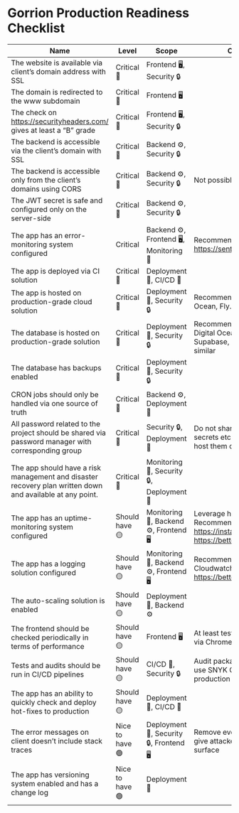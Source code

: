 # Gorrion Production Readiness Checklist

|Name|Level|Scope|Comment
|--|--|--|--|
|The website is available via client’s domain address with SSL|Critical 🔴|Frontend 🖥, Security 🔒||
|The domain is redirected to the www subdomain|Critical 🔴|Frontend 🖥||
|The check on https://securityheaders.com/ gives at least a “B” grade|Critical 🔴|Frontend 🖥, Security 🔒||
|The backend is accessible via the client’s domain with SSL|Critical 🔴|Backend ⚙️, Security 🔒||
|The backend is accessible only from the client’s domains using CORS|Critical 🔴|Backend ⚙️, Security 🔒|Not possible with mobile apps|
|The JWT secret is safe and configured only on the server-side|Critical 🔴|Backend ⚙️, Security 🔒||
|The app has an error-monitoring system configured|Critical|Backend ⚙️, Frontend 🖥, Monitoring 👀|Recommended: https://sentry.io|
|The app is deployed via CI solution|Critical 🔴|Deployment 🚀, CI/CD 🤖||
|The app is hosted on production-grade cloud solution|Critical 🔴|Deployment 🚀, Security 🔒|Recommended: AWS, Digital Ocean, Fly.io|
|The database is hosted on production-grade solution|Critical 🔴|Deployment 🚀, Security 🔒|Recommended: AWS RDS, Digital Ocean Databases, Supabase, PlanetScale or similar|
|The database has backups enabled|Critical 🔴|Deployment 🚀, Security 🔒||
|CRON jobs should only be handled via one source of truth|Critical 🔴|Backend ⚙️, Deployment 🚀||
|All password related to the project should be shared via password manager with corresponding group|Critical 🔴|Security 🔒, Deployment 🚀|Do not share password, secrets etc. in messages nor host them on git|
|The app should have a risk management and disaster recovery plan written down and available at any point.|Critical 🔴|Monitoring 👀, Security 🔒, Deployment 🚀||
|The app has an uptime-monitoring system configured|Should have 🟡|Monitoring 👀, Backend ⚙️, Frontend 🖥|Leverage health checks. Recommended: https://instatus.com/ or https://betteruptime.com/|
|The app has a logging solution configured|Should have 🟡|Monitoring 👀, Backend ⚙️, Frontend 🖥|Recommended: AWS Cloudwatch or https://betterstack.com/logtail|
|The auto-scaling solution is enabled|Should have 🟡|Deployment 🚀, Backend ⚙️||
|The frontend should be checked periodically in terms of performance|Should have 🟡|Frontend 🖥|At least test Core Web Vitals via Chrome Lighthouse|
|Tests and audits should be run in CI/CD pipelines|Should have 🟡|CI/CD 🤖, Security 🔒|Audit packages to limit CVEs, use SNYK CLI to check production docker images|
|The app has an ability to quickly check and deploy hot-fixes to production|Should have 🟡|Deployment 🚀, CI/CD 🤖||
|The error messages on client doesn’t include stack traces|Nice to have 🟢|Deployment 🚀, Security 🔒, Frontend 🖥|Remove everything that can give attackers an attack surface|
|The app has versioning system enabled and has a change log|Nice to have 🟢|Deployment 🚀||
